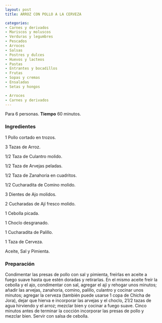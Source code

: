 ```yaml
---
layout: post
title: ARROZ CON POLLO A LA CERVEZA

categories:
- Carnes y derivados
- Mariscos y moluscos
- Verduras y legumbres
- Pescados
- Arroces
- Salsas
- Postres y dulces
- Huevos y lacteos
- Pastas
- Entrantes y bocadillos
- Frutas
- Sopas y cremas
- Ensaladas
- Setas y hongos

- Arroces
- Carnes y derivados
---
```

Para 6 personas.
<b>Tiempo</b> 60 minutos.

<h3>Ingredientes</h3>
1 Pollo cortado en trozos.

3 Tazas de Arroz.

1/2 Taza de Culantro molido.

1/2 Taza de Arvejas peladas.

1/2 Taza de Zanahoria en cuadritos.

1/2 Cucharadita de Comino molido.

3 Dientes de Ajo molidos.

2 Cucharadas de Ají fresco molido.

1 Cebolla picada.

1 Choclo desgranado.

1 Cucharadita de Palillo.

1 Taza de Cerveza.

Aceite, Sal y Pimienta.

<h3>Preparación</h3>
Condimentar las presas de pollo con sal y pimienta, freírlas en aceite a fuego suave hasta que estén doradas y retirarlas. En el mismo aceite freír la cebolla y el ajo, condimentar con sal, agregar el ají y rehogar unos minutos; añadir las arvejas, zanahoria, comino, palillo, culantro y cocinar unos minutos; agregar la cerveza (también puede usarse 1 copa de Chicha de Jora), dejar que hierva e incorporar las arvejas y el choclo, 21/2 tazas de agua hirviendo y el arroz; mezclar bien y cocinar a fuego suave. Cinco minutos antes de terminar la cocción incorporar las presas de pollo y mezclar bien. Servir con salsa de cebolla.

